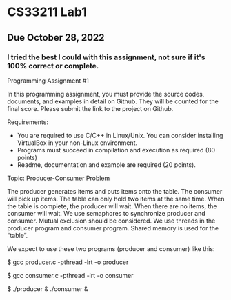 # CS33211 Lab1
## Due October 28, 2022

### I tried the best I could with this assignment, not sure if it's 100% correct or complete. 

Programming Assignment #1

In this programming assignment, you must provide the source codes, documents, and examples in detail on Github. They will be counted for the final score. Please submit the link to the project on Github. 

Requirements:
* You are required to use C/C++ in Linux/Unix. You can consider installing VirtualBox in your non-Linux environment.
* Programs must succeed in compilation and execution as required (80 points)
* Readme, documentation and example are required (20 points).

Topic: Producer-Consumer Problem

The producer generates items and puts items onto the table. The consumer will pick up items. The table can only hold two items at the same time. When the table is complete, the producer will wait. When there are no items, the consumer will wait. We use semaphores to synchronize producer and consumer.  Mutual exclusion should be considered. We use threads in the producer program and consumer program. Shared memory is used for the “table”.

We expect to use these two programs (producer and consumer) like this:

$ gcc producer.c -pthread -lrt -o producer

$ gcc consumer.c -pthread -lrt -o consumer

$ ./producer & ./consumer &
